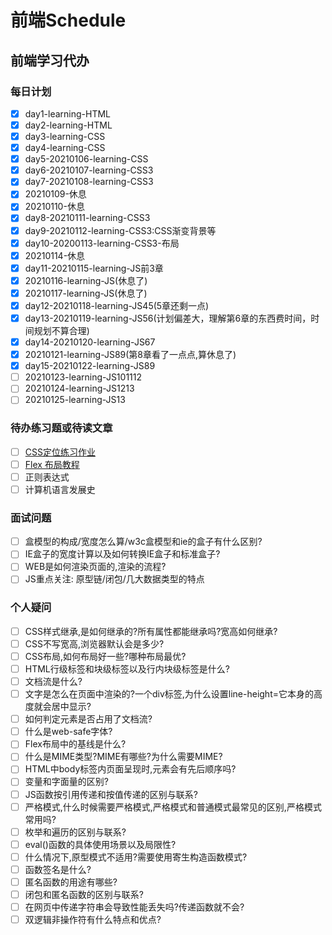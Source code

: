 <!-- TODO前端学习待办 -->
# 前端Schedule

## 前端学习代办

### 每日计划

* [x] day1-learning-HTML
* [x] day2-learning-HTML
* [x] day3-learning-CSS
* [x] day4-learning-CSS
* [x] day5-20210106-learning-CSS
* [x] day6-20210107-learning-CSS3
* [x] day7-20210108-learning-CSS3
* [x] 20210109-休息
* [x] 20210110-休息
* [x] day8-20210111-learning-CSS3
* [x] day9-20210112-learning-CSS3:CSS渐变背景等
* [x] day10-20200113-learning-CSS3-布局
* [x] 20210114-休息
* [x] day11-20210115-learning-JS前3章
* [x] 20210116-learning-JS(休息了)
* [x] 20210117-learning-JS(休息了)
* [x] day12-20210118-learning-JS45(5章还剩一点)
* [x] day13-20210119-learning-JS56(计划偏差大，理解第6章的东西费时间，时间规划不算合理)
* [x] day14-20210120-learning-JS67
* [x] 20210121-learning-JS89(第8章看了一点点,算休息了)
* [x] day15-20210122-learning-JS89
* [ ] 20210123-learning-JS101112
* [ ] 20210124-learning-JS1213
* [ ] 20210125-learning-JS13

### 待办练习题或待读文章

* [ ] [CSS定位练习作业](https://www.bilibili.com/video/BV1i7411Z7d8?p=88)
* [ ] [Flex 布局教程](http://www.ruanyifeng.com/blog/2015/07/flex-grammar.html)
* [ ] 正则表达式
* [ ] 计算机语言发展史

### 面试问题

* [ ] 盒模型的构成/宽度怎么算/w3c盒模型和ie的盒子有什么区别?
* [ ] IE盒子的宽度计算以及如何转换IE盒子和标准盒子?
* [ ] WEB是如何渲染页面的,渲染的流程?
* [ ] JS重点关注: 原型链/闭包/几大数据类型的特点

### 个人疑问

* [ ] CSS样式继承,是如何继承的?所有属性都能继承吗?宽高如何继承?
* [ ] CSS不写宽高,浏览器默认会是多少?
* [ ] CSS布局,如何布局好一些?哪种布局最优?
* [ ] HTML行级标签和块级标签以及行内块级标签是什么?
* [ ] 文档流是什么?
* [ ] 文字是怎么在页面中渲染的?一个div标签,为什么设置line-height=它本身的高度就会居中显示?
* [ ] 如何判定元素是否占用了文档流?
* [ ] 什么是web-safe字体?
* [ ] Flex布局中的基线是什么?
* [ ] 什么是MIME类型?MIME有哪些?为什么需要MIME?
* [ ] HTML中body标签内页面呈现时,元素会有先后顺序吗?
* [ ] 变量和字面量的区别?
* [ ] JS函数按引用传递和按值传递的区别与联系?
* [ ] 严格模式,什么时候需要严格模式,严格模式和普通模式最常见的区别,严格模式常用吗?
* [ ] 枚举和遍历的区别与联系?
* [ ] eval()函数的具体使用场景以及局限性?
* [ ] 什么情况下,原型模式不适用?需要使用寄生构造函数模式?
* [ ] 函数签名是什么?
* [ ] 匿名函数的用途有哪些?
* [ ] 闭包和匿名函数的区别与联系?
* [ ] 在网页中传递字符串会导致性能丢失吗?传递函数就不会?
* [ ] 双逻辑非操作符有什么特点和优点?
